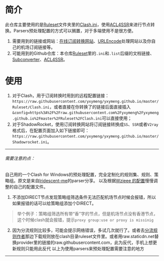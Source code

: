 # 简介
此仓库主要使用的是[Ruleset](https://github.com/yxymeng/yxymeng.github.io/tree/master/Ruleset)文件夹里的[Clash.ini](https://github.com/yxymeng/yxymeng.github.io/blob/master/Ruleset/Clash.ini)，使用[ACL4SSR](https://acl4ssr-sub.github.io/)来进行节点转换。Parsers预处理配置的方式可以搁置，对于多端使用不是很方便。

1. 需要用到的链接或网站：[在线订阅转换网站](https://acl4ssr-sub.github.io/)、[URLEncode](https://www.urlencoder.org/)处理网站以及你自己的机场订阅链接等。
2. 可能用到的Github仓库：本仓库[Ruleset](https://github.com/yxymeng/yxymeng.github.io/tree/master/Ruleset)里的`.ini`和`.list`后缀的文档链接、[Subconverter](https://github.com/tindy2013/subconverter/tree/master)、[ACL4SSR](https://github.com/ACL4SSR/ACL4SSR)。

# 使用
1. 对于Clash，用于订阅转换时用到的远程配置链接：`https://raw.githubusercontent.com/yxymeng/yxymeng.github.io/master/Ruleset/Clash.ini`，或者直接在你转换了的链接后面直接插入`&config=https%3A%2F%2Fraw.githubusercontent.com%2Fyxymeng%2Fyxymeng.github.io%2Fmaster%2FRuleset%2FClash.ini`可以直接使用；
2. 对于ShadowRocket，使用订阅转换网站将订阅链接转换成`SS`、`SSR`或者`V2ray`格式后，在配置页面加入如下链接即可：`https://raw.githubusercontent.com/yxymeng/yxymeng.github.io/master/Shadowrocket.ini`。

---
###### 需要注意的点：
自己用的一个Clash for Windows的预处理配置，完全定制化的规则集、规则、策略组。原文是来自[Iridescent-me](https://github.com/Fndroid/clash_for_windows_pkg/issues/2193)的parser分享。
以及根据[Wzieee 的配置](https://github.com/Fndroid/clash_for_windows_pkg/issues/2729)慢慢调整的自己的配置文件。
1. 不添加DIRECT节点发现策略组筛选条件无法匹配机场节点时候会报错，所以如果报错的话可以给策略组添加个DIRECT。

>举个例子：策略组筛选所有带“香”字的节点，但是机场节点没有香港节点，这个时候clash就会报错，提示`proxy group:use or proxy is missinig`

2. 因为分流规则比较多，可能会提示网络错误，多试几次就行了。或者去[分流规则作者](https://github.com/Loyalsoldier/clash-rules)那边下载规则放在clash目录ruleset文件里。或者用raw.staticdn.net替换provider里的链接的raw.githubusercontent.com，此为反代，手机上想更新规则只能用此反代
以上为使用parsers来预处理配置需要注意的地方
---

